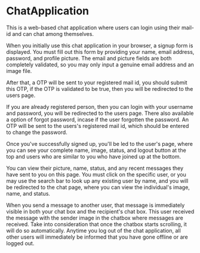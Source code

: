 # ChatApplication
This is a web-based chat application where users can login using their mail-id and can chat among themselves.

When you initially use this chat application in your browser, a signup form is displayed. You must fill out this form by providing your name, email address, password, 
and profile picture. The email and picture fields are both completely validated, so you may only input a genuine email address and an image file. 

After that, a OTP will be sent to your registered mail id, you should submit this OTP, if the OTP is validated to be true, then you will be redirected to the users page.

If you are already registered person, then you can login with your username and password, you will be redirected to the users page.
There also available a option of forgot password, incase if the user forgotten the password. An OTP will be sent to the users's registered mail id, which should be 
entered to change the password.

Once you've successfully signed up, you'll be led to the user's page, where you can see your complete name, image, status, and logout button at the top and users who are 
similar to you who have joined up at the bottom.

You can view their picture, name, status, and any recent messages they have sent to you on this page. You must click on the specific user, or you may use the search bar 
to look up any existing user by name, and you will be redirected to the chat page, where you can view the individual's image, name, and status.

When you send a message to another user, that message is immediately visible in both your chat box and the recipient's chat box. This user received the message with the 
sender image in the chatbox where messages are received. Take into consideration that once the chatbox starts scrolling, it will do so automatically. Anytime you log out 
of the chat application, all other users will immediately be informed that you have gone offline or are logged out.
